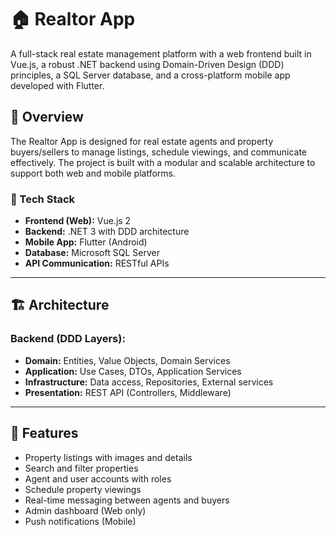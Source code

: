 # 🏠 Realtor App

A full-stack real estate management platform with a web frontend built in Vue.js, a robust .NET backend using Domain-Driven Design (DDD) principles, a SQL Server database, and a cross-platform mobile app developed with Flutter.

## 🚀 Overview

The Realtor App is designed for real estate agents and property buyers/sellers to manage listings, schedule viewings, and communicate effectively. The project is built with a modular and scalable architecture to support both web and mobile platforms.

### 🧱 Tech Stack

- **Frontend (Web):** Vue.js 2
- **Backend:** .NET 3 with DDD architecture 
- **Mobile App:** Flutter (Android)
- **Database:** Microsoft SQL Server
- **API Communication:** RESTful APIs

---

## 🏗️ Architecture

### Backend (DDD Layers):
- **Domain:** Entities, Value Objects, Domain Services
- **Application:** Use Cases, DTOs, Application Services
- **Infrastructure:** Data access, Repositories, External services
- **Presentation:** REST API (Controllers, Middleware)

---

## 📱 Features

- Property listings with images and details
- Search and filter properties
- Agent and user accounts with roles
- Schedule property viewings
- Real-time messaging between agents and buyers
- Admin dashboard (Web only)
- Push notifications (Mobile)

